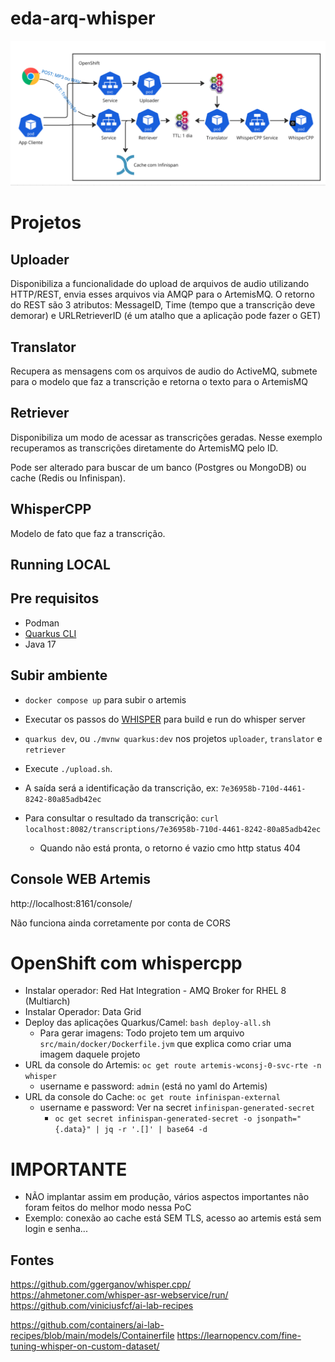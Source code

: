 # eda-arq-whisper

![alt text](image.png)

# Projetos

## Uploader
Disponibiliza a funcionalidade do upload de arquivos de audio utilizando HTTP/REST, envia esses arquivos via AMQP para o ArtemisMQ.
O retorno do REST são 3 atributos: MessageID, Time (tempo que a transcrição deve demorar) e URLRetrieverID (é um atalho que a aplicação pode fazer o GET)

## Translator
Recupera as mensagens com os arquivos de audio do ActiveMQ, submete para o modelo que faz a transcrição e retorna o texto para o ArtemisMQ

## Retriever
Disponibiliza um modo de acessar as transcrições geradas. Nesse exemplo recuperamos as transcrições diretamente do ArtemisMQ pelo ID.

Pode ser alterado para buscar de um banco (Postgres ou MongoDB) ou cache (Redis ou Infinispan).

## WhisperCPP
Modelo de fato que faz a transcrição.


## Running LOCAL

## Pre requisitos
- Podman
- [Quarkus CLI](https://quarkus.io/guides/cli-tooling)
- Java 17

## Subir ambiente

- `docker compose up` para subir o artemis
- Executar os passos do [WHISPER](whisper/README.md) para build e run do whisper server

- `quarkus dev`, ou `./mvnw quarkus:dev` nos projetos `uploader`, `translator` e `retriever`

- Execute `./upload.sh`. 
- A saída será a identificação da transcrição, ex: `7e36958b-710d-4461-8242-80a85adb42ec`
- Para consultar o resultado da transcrição: `curl localhost:8082/transcriptions/7e36958b-710d-4461-8242-80a85adb42ec`
  - Quando não está pronta, o retorno é vazio cmo http status 404

## Console WEB Artemis
http://localhost:8161/console/

Não funciona ainda corretamente por conta de CORS

# OpenShift com whispercpp

- Instalar operador: Red Hat Integration - AMQ Broker for RHEL 8 (Multiarch)
- Instalar Operador: Data Grid
- Deploy das aplicações Quarkus/Camel: `bash deploy-all.sh`
  - Para gerar imagens: Todo projeto tem um arquivo `src/main/docker/Dockerfile.jvm` que explica como criar uma imagem daquele projeto
- URL da console do Artemis: `oc get route artemis-wconsj-0-svc-rte -n whisper`
  - username e password: `admin` (está no yaml do Artemis)
- URL da console do Cache: `oc get route infinispan-external`
  - username e password: Ver na secret `infinispan-generated-secret`
    - `oc get secret infinispan-generated-secret -o jsonpath="{.data}" | jq -r '.[]' | base64 -d`

# IMPORTANTE
- NÃO implantar assim em produção, vários aspectos importantes não foram feitos do melhor modo nessa PoC
- Exemplo: conexão ao cache está SEM TLS, acesso ao artemis está sem login e senha...

## Fontes

https://github.com/ggerganov/whisper.cpp/
https://ahmetoner.com/whisper-asr-webservice/run/
https://github.com/viniciusfcf/ai-lab-recipes

https://github.com/containers/ai-lab-recipes/blob/main/models/Containerfile
https://learnopencv.com/fine-tuning-whisper-on-custom-dataset/

